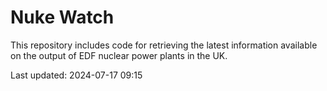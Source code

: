 # Nuke Watch

This repository includes code for retrieving the latest information available on the output of EDF nuclear power plants in the UK.

Last updated: 2024-07-17 09:15